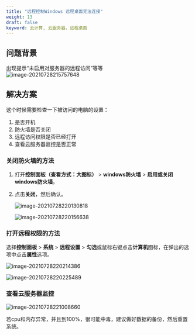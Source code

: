 ```yaml
---
title: "远程控制Windows 远程桌面无法连接"
weight: 13
draft: false
keyword: 云计算, 云服务器，远程桌面
---
```


## 问题背景

出现提示“未启用对服务器的远程访问”等等  
![image-20210728215757648](../../../_images/win_not_work03-01.png)

## 解决方案
这个时候需要检查一下被访问的电脑的设置：

1. 是否开机
2. 防火墙是否关闭
3. 远程访问权限是否已经打开
4. 查看云服务器监控是否正常

### 关闭防火墙的方法

1. 打开**控制面板（查看方式：大图标）** > **windows防火墙** > **启用或关闭windows防火墙**。

2. 点击**关闭**，然后确认。

   ![image-20210728220130818](../../../_images/win_not_work03-02.png)

   ![image-20210728220156638](../../../_images/win_not_work03-03.png)

### 打开远程权限的方法

选择**控制面板** > **系统** > **远程设置** > **勾选**或鼠标右键点击**计算机**图标，在弹出的选项中点击**属性**选项。

![image-20210728220214386](../../../_images/win_not_work03-04.png)

![image-20210728220225489](../../../_images/win_not_work03-05.png)

### 查看云服务器监控

![image-20210728221008660](../../../_images/win_not_work03-06.png)

若cpu和内存异常，并且到100%，很可能中毒，建议做好数据的备份，然后重置系统。


